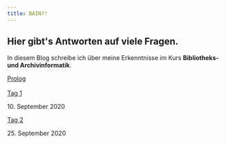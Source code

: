 ```yaml
---
title: BAIN?!
---
```


## Hier gibt's Antworten auf viele Fragen.

In diesem Blog schreibe ich über meine Erkenntnisse im Kurs **Bibliotheks- und Archivinformatik**.

<a href="https://kkbuhler.github.io/bain/2020-09-10-prolog.html">Prolog</a>
<br><br>
<a href="https://remooda.github.io/bain/2020/09/17/tag1.html">Tag 1</a>
<p>10. September 2020</p>
<a href="https://remooda.github.io/bain/2020/09/25/tag2.html">Tag 2</a>
<p>25. September 2020</p>
